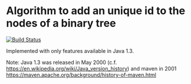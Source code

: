 # Algorithm to add an unique id to the nodes of a binary tree

[![Build Status](https://travis-ci.com/benoitpas/java3-tree.svg?branch=main)](https://app.travis-ci.com/github/benoitpas/java3-tree)

Implemented with only features available in Java 1.3.

Note: Java 1.3 was released in May 2000 (c.f. https://en.wikipedia.org/wiki/Java_version_history) and maven in 2001 https://maven.apache.org/background/history-of-maven.html
